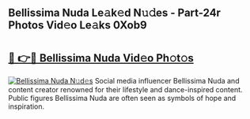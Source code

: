 ## Bellissima Nuda Le𝚊k𝚎d N𝚞𝚍es - Part-24r Photos Vid𝚎o Le𝚊ks 0Xob9

# <h2><a href="http://fbfvf1j.evod.top/?m=Bellissima+Nuda">🔗 👉🔴 Bellissima Nuda Vid𝚎o Ph𝚘t𝚘s</a></h2>

[![Bellissima Nuda N𝚞d𝚎s](https://i.imgur.com/8V9OHl7.gif)](http://fbfvf1j.evod.top/?m=Bellissima+Nuda)
Social media influencer Bellissima Nuda and content creator renowned for their lifestyle and dance-inspired content. Public figures Bellissima Nuda are often seen as symbols of hope and inspiration. 
